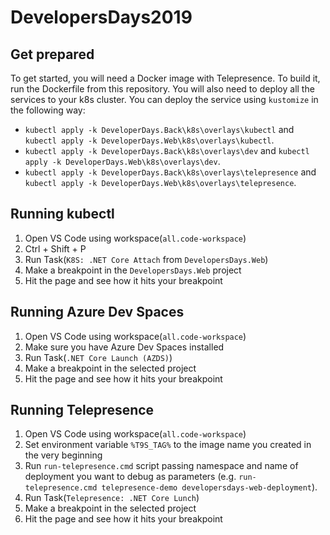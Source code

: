 # DevelopersDays2019
## Get prepared
To get started, you will need a Docker image with Telepresence. To build it, run the Dockerfile from this repository. You will also need to deploy all the services to your k8s cluster.
You can deploy the service using `kustomize` in the following way: 
- `kubectl apply -k DeveloperDays.Back\k8s\overlays\kubectl` and `kubectl apply -k DeveloperDays.Web\k8s\overlays\kubectl`.
- `kubectl apply -k DeveloperDays.Back\k8s\overlays\dev` and `kubectl apply -k DeveloperDays.Web\k8s\overlays\dev`.
- `kubectl apply -k DeveloperDays.Back\k8s\overlays\telepresence` and `kubectl apply -k DeveloperDays.Web\k8s\overlays\telepresence`.
## Running kubectl
1. Open VS Code using workspace(`all.code-workspace`)
2. Ctrl + Shift + P 
3. Run Task(`K8S: .NET Core Attach` from `DevelopersDays.Web`)
4. Make a breakpoint in the `DevelopersDays.Web` project
5. Hit the page and see how it hits your breakpoint
## Running Azure Dev Spaces
1. Open VS Code using workspace(`all.code-workspace`)
2. Make sure you have Azure Dev Spaces installed
3. Run Task(`.NET Core Launch (AZDS)`)
4. Make a breakpoint in the selected project
5. Hit the page and see how it hits your breakpoint
## Running Telepresence
1. Open VS Code using workspace(`all.code-workspace`)
2. Set environment variable `%T9S_TAG%` to the image name you created in the very beginning
3. Run `run-telepresence.cmd` script passing namespace and name of deployment you want to debug as parameters (e.g. `run-telepresence.cmd telepresence-demo developersdays-web-deployment`).
4. Run Task(`Telepresence: .NET Core Lunch`)
5. Make a breakpoint in the selected project
6. Hit the page and see how it hits your breakpoint